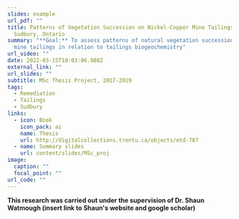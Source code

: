 ```yaml
---
slides: example
url_pdf: ""
title: Patterns of Vegetation Succession on Nickel-Copper Mine Tailings Near
  Sudbury, Ontario
summary: "**Goal:** To assess patterns of natural vegetation succession on toxic
  mine tailings in relation to tailings biogeochemistry"
url_video: ""
date: 2022-03-15T18:03:06.988Z
external_link: ""
url_slides: ""
subtitle: MSc Thesis Project, 2017-2019
tags:
  - Remediation
  - Tailings
  - Sudbury
links:
  - icon: Book
    icon_pack: ai
    name: Thesis
    url: http://digitalcollections.trentu.ca/objects/etd-787
  - name: Summary slides
    url: content/slides/MSc_proj
image:
  caption: ""
  focal_point: ""
url_code: ""
---
```

**This research was carried out under the supervision of Dr. Shaun Watmough (insert link to Shaun's website and google scholar)**